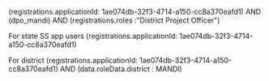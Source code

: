 (registrations.applicationId: 1ae074db-32f3-4714-a150-cc8a370eafd1) AND (dpo_mandi) AND (registrations.roles :"District Project Officer")

For state SS app users
(registrations.applicationId: 1ae074db-32f3-4714-a150-cc8a370eafd1)

For district
(registrations.applicationId: 1ae074db-32f3-4714-a150-cc8a370eafd1) AND (data.roleData.district : MANDI)

